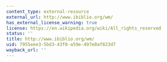 ```yaml
---
content_type: external-resource
external_url: http://www.ibiblio.org/wm/
has_external_license_warning: true
license: https://en.wikipedia.org/wiki/All_rights_reserved
status: ''
title: http://www.ibiblio.org/wm/
uid: 7955eee3-5bd3-43f0-a59e-497e0af823d7
wayback_url: ''
---
```

